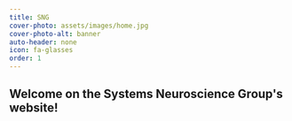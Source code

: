 ```yaml
---
title: SNG
cover-photo: assets/images/home.jpg
cover-photo-alt: banner
auto-header: none
icon: fa-glasses
order: 1
---
```


## Welcome on the Systems Neuroscience Group's website!

